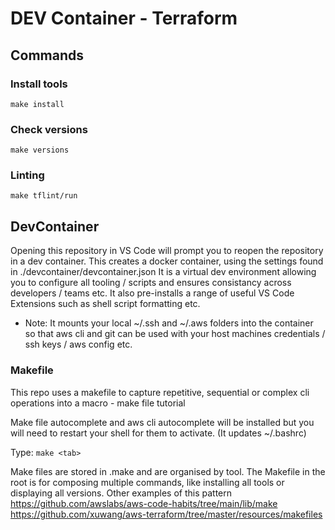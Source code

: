 # DEV Container - Terraform

## Commands

### Install tools
`make install`

### Check versions
`make versions`

### Linting
`make tflint/run`

## DevContainer
Opening this repository in VS Code will prompt you to reopen the repository in a dev container. This creates a docker container, using the settings found in ./devcontainer/devcontainer.json It is a virtual dev environment allowing you to configure all tooling / scripts and ensures consistancy across developers / teams etc. It also pre-installs a range of useful VS Code Extensions such as shell script formatting etc.

- Note: It mounts your local ~/.ssh and ~/.aws folders into the container so that aws cli and git can be used with your host machines credentials / ssh keys / aws config etc.

### Makefile
This repo uses a makefile to capture repetitive, sequential or complex cli operations into a macro - make file tutorial

Make file autocomplete and aws cli autocomplete will be installed but you will need to restart your shell for them to activate. (It updates ~/.bashrc)

Type: `make <tab>`

Make files are stored in .make and are organised by tool.
The Makefile in the root is for composing multiple commands, like installing all tools or displaying all versions.
Other examples of this pattern
https://github.com/awslabs/aws-code-habits/tree/main/lib/make
https://github.com/xuwang/aws-terraform/tree/master/resources/makefiles